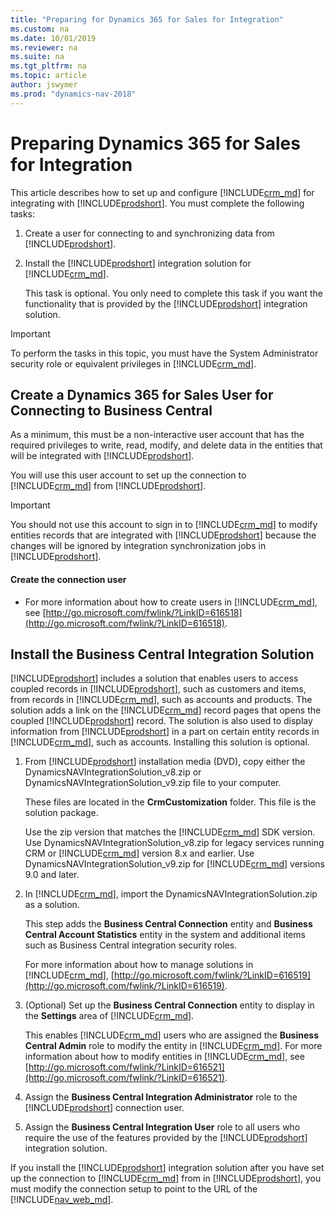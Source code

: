 ```yaml
---
title: "Preparing for Dynamics 365 for Sales for Integration"
ms.custom: na
ms.date: 10/01/2019
ms.reviewer: na
ms.suite: na
ms.tgt_pltfrm: na
ms.topic: article
author: jswymer
ms.prod: "dynamics-nav-2018"
---
```

# Preparing  Dynamics 365 for Sales for Integration

This article describes how to set up and configure [!INCLUDE[crm_md](../developer/includes/crm_md.md)] for integrating with [!INCLUDE[prodshort](../developer/includes/prodshort.md)]. You must complete the following tasks:  

1.  Create a user for connecting to and synchronizing data from [!INCLUDE[prodshort](../developer/includes/prodshort.md)].  


2.  Install the [!INCLUDE[prodshort](../developer/includes/prodshort.md)] integration solution for [!INCLUDE[crm_md](../developer/includes/crm_md.md)].  

     This task is optional. You only need to complete this task if you want the functionality that is provided by the [!INCLUDE[prodshort](../developer/includes/prodshort.md)] integration solution.  

> [!IMPORTANT]  
>  To perform the tasks in this topic, you must have the System Administrator security role or equivalent privileges in [!INCLUDE[crm_md](../developer/includes/crm_md.md)].  

##  <a name="createuser"></a> Create a Dynamics 365 for Sales User for Connecting to Business Central
  
 As a minimum, this must be a non\-interactive user account that has the required privileges to write, read, modify, and delete data in the entities that will be integrated with [!INCLUDE[prodshort](../developer/includes/prodshort.md)].  

 You will use this user account to set up the connection to [!INCLUDE[crm_md](../developer/includes/crm_md.md)] from [!INCLUDE[prodshort](../developer/includes/prodshort.md)].  

> [!IMPORTANT]  
>  You should not use this account to sign in to [!INCLUDE[crm_md](../developer/includes/crm_md.md)] to modify entities records that are integrated with [!INCLUDE[prodshort](../developer/includes/prodshort.md)] because the changes will be ignored by integration synchronization jobs in [!INCLUDE[prodshort](../developer/includes/prodshort.md)].

#### Create the connection user  

-   For more information about how to create users in [!INCLUDE[crm_md](../developer/includes/crm_md.md)], see [http://go.microsoft.com/fwlink/?LinkID=616518](http://go.microsoft.com/fwlink/?LinkID=616518).  

##  <a name="InstallNavSolution"></a> Install the Business Central Integration Solution
  
 [!INCLUDE[prodshort](../developer/includes/prodshort.md)] includes a solution that enables users to access coupled records in [!INCLUDE[prodshort](../developer/includes/prodshort.md)], such as customers and items, from records in [!INCLUDE[crm_md](../developer/includes/crm_md.md)], such as accounts and products. The solution adds a link on the [!INCLUDE[crm_md](../developer/includes/crm_md.md)] record pages that opens the coupled [!INCLUDE[prodshort](../developer/includes/prodshort.md)] record. The solution is also used to display information from [!INCLUDE[prodshort](../developer/includes/prodshort.md)] in a part on certain entity records in [!INCLUDE[crm_md](../developer/includes/crm_md.md)], such as accounts. Installing this solution is optional.  


1.  From [!INCLUDE[prodshort](../developer/includes/prodshort.md)] installation media \(DVD\), copy either the  DynamicsNAVIntegrationSolution_v8.zip or DynamicsNAVIntegrationSolution_v9.zip file to your computer.  

    These files are located in the **CrmCustomization** folder. This file is the solution package.

    Use the zip version that matches the [!INCLUDE[crm_md](../developer/includes/crm_md.md)] SDK version. Use DynamicsNAVIntegrationSolution_v8.zip for legacy services running CRM or [!INCLUDE[crm_md](../developer/includes/crm_md.md)] version 8.x and earlier. Use DynamicsNAVIntegrationSolution_v9.zip for [!INCLUDE[crm_md](../developer/includes/crm_md.md)] versions 9.0 and later. 

2.  In [!INCLUDE[crm_md](../developer/includes/crm_md.md)], import the DynamicsNAVIntegrationSolution.zip as a solution.  

     This step adds the **Business Central Connection** entity and **Business Central Account Statistics** entity in the system and additional items such as Business Central integration security roles.  

     For more information about how to manage solutions in [!INCLUDE[crm_md](../developer/includes/crm_md.md)], [http://go.microsoft.com/fwlink/?LinkID=616519](http://go.microsoft.com/fwlink/?LinkID=616519).  

3.  (Optional) Set up the **Business Central Connection** entity to display in the **Settings** area of [!INCLUDE[crm_md](../developer/includes/crm_md.md)].  

     This enables [!INCLUDE[crm_md](../developer/includes/crm_md.md)] users who are assigned the **Business Central Admin** role to modify the entity in [!INCLUDE[crm_md](../developer/includes/crm_md.md)]. For more information about how to modify entities in [!INCLUDE[crm_md](../developer/includes/crm_md.md)], see [http://go.microsoft.com/fwlink/?LinkID=616521](http://go.microsoft.com/fwlink/?LinkID=616521).  

4.  Assign the **Business Central Integration Administrator** role to the [!INCLUDE[prodshort](../developer/includes/prodshort.md)] connection user.  

5.  Assign the **Business Central Integration User** role to all users who require the use of the features provided by the [!INCLUDE[prodshort](../developer/includes/prodshort.md)] integration solution.  

If you install the [!INCLUDE[prodshort](../developer/includes/prodshort.md)] integration solution after you have set up the connection to [!INCLUDE[crm_md](../developer/includes/crm_md.md)] from in [!INCLUDE[prodshort](../developer/includes/prodshort.md)], you must modify the connection setup to point to the URL of the [!INCLUDE[nav_web_md](../developer/includes/nav_web_md.md)].<!-- For more information, see [How to: Set Up a Microsoft Dynamics 365 for Sales Connection]() --> 

<!-- 
# View Item Availability - Support Matrix
For most versions of Business Central and Dynamics 365 for Sales, you can view availability figures for items across the integrated products. The following table shows which version combinations support viewing item availability.

| |Dynamics 365 for Sales version|2015/Update 1/Online|2016/Update 1/Online|Dynamics 365 for Sales|
|-|---------------------|---------------------|--------------------------|-----------------|
|**Dynamics NAV version**|
|**2016**||Not supported|Not supported|Not supported|
|**2017**||Not supported - Install from 2016|Supported|Supported|
|**Dynamics 365 for Financials**||Not supported - Install from 2016|Supported|Supported|


> [Note]
> You can obtain item availability support for combinations of Dynamics CRM 2015 and Business Central by running the DynamicsNAVIntegrationSolution.zip file on the Business Central product DVD.

For more information, see [System Requirements for Business Central](../deployment/system-requirement-business-central.md).


## See Also  
[Setting Up Dynamics 365 for Sales Integration in Dynamics NAV]  
-->
